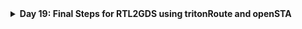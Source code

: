 <details>
  <Summary><strong> Day 19: Final Steps for RTL2GDS using tritonRoute and openSTA</strong></summary>

# Contents
- [Introduction](#intro)


<a id="intro"></a>
# Introduction

![Alt Text](images/1.png)



</details>

